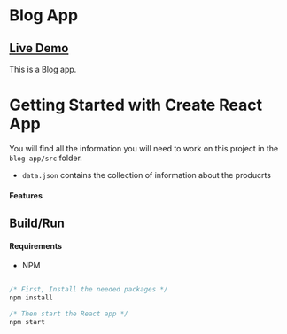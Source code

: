 <h1> Blog App</h1>

## [Live Demo](https://ac-blog-app.vercel.app/)

This is a Blog app.

# Getting Started with Create React App

You will find all the information you will need to work on this project in the `blog-app/src` folder.
- `data.json` contains the collection of information about the producrts

#### Features



## Build/Run

#### Requirements

- NPM

```javascript

/* First, Install the needed packages */
npm install

/* Then start the React app */
npm start

```







































